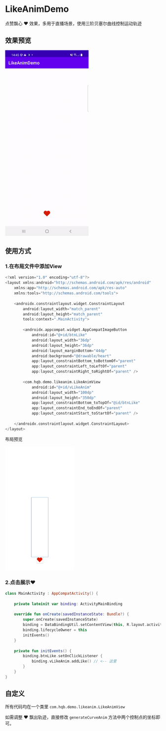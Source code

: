 # LikeAnimDemo

点赞飘心 ❤️ 效果，多用于直播场景，使用三阶贝塞尔曲线控制运动轨迹

## 效果预览

<img src="/screenshot/demo.gif" height="600em" />

## 使用方式

### 1.在布局文件中添加View
```kotlin
<?xml version="1.0" encoding="utf-8"?>
<layout xmlns:android="http://schemas.android.com/apk/res/android"
    xmlns:app="http://schemas.android.com/apk/res-auto"
    xmlns:tools="http://schemas.android.com/tools">

    <androidx.constraintlayout.widget.ConstraintLayout
        android:layout_width="match_parent"
        android:layout_height="match_parent"
        tools:context=".MainActivity">

        <androidx.appcompat.widget.AppCompatImageButton
            android:id="@+id/btnLike"
            android:layout_width="36dp"
            android:layout_height="36dp"
            android:layout_marginBottom="44dp"
            android:background="@drawable/heart"
            app:layout_constraintBottom_toBottomOf="parent"
            app:layout_constraintLeft_toLeftOf="parent"
            app:layout_constraintRight_toRightOf="parent" />

        <com.hqb.demo.likeanim.LikeAnimView
            android:id="@+id/vLikeAnim"
            android:layout_width="100dp"
            android:layout_height="350dp"
            app:layout_constraintBottom_toTopOf="@id/btnLike"
            app:layout_constraintEnd_toEndOf="parent"
            app:layout_constraintStart_toStartOf="parent" />

    </androidx.constraintlayout.widget.ConstraintLayout>
</layout>
```
布局预览

<img src="/screenshot/layout.png" height="400em" />

### 2.点击展示❤️
```kotlin
class MainActivity : AppCompatActivity() {

    private lateinit var binding: ActivityMainBinding

    override fun onCreate(savedInstanceState: Bundle?) {
        super.onCreate(savedInstanceState)
        binding = DataBindingUtil.setContentView(this, R.layout.activity_main)
        binding.lifecycleOwner = this
        initEvents()
    }

    private fun initEvents() {
        binding.btnLike.setOnClickListener {
            binding.vLikeAnim.addLike() // <-- 这里
        }
    }
}
```

## 自定义

所有代码均在一个类里 `com.hqb.demo.likeanim.LikeAnimView`

如需调整 ❤️ 飘出轨迹，直接修改 `generateCurveAnim` 方法中两个控制点的坐标即可。
